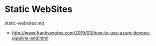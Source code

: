 # Static WebSites

static-webistes.md

*   http://www.frankysnotes.com/2019/03/how-to-use-azure-devops-pipeline-and.html
